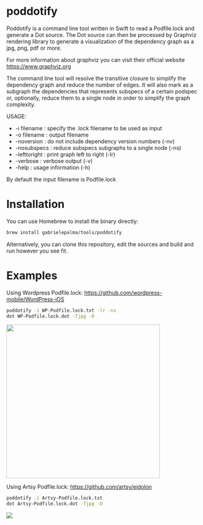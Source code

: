 # poddotify

Poddotify is a command line tool written in Swift to read a Podfile.lock and generate a Dot source. The Dot source can then be processed by Graphviz rendering library to generate a visualization of the dependency graph as a jpg, png, pdf or more.

For more information about graphviz you can visit their official website https://www.graphviz.org

The command line tool will resolve the transitive closure to simplify the dependency graph and reduce the number of edges. It will also mark as a subgraph the dependencies that represents subspecs of a certain podspec or, optionally, reduce them to a single node in order to simplify the graph complexity.

USAGE:
  - -i filename : specify the .lock filename to be used as input
  - -o filename : output filename
  - -noversion : do not include dependency version numbers (-nv)
  - -nosubspecs : reduce subspecs subgraphs to a single node (-ns)
  - -lefttoright : print graph left to right (-lr)
  - -verbose : verbose output (-v)
  - -help : usage information (-h)
 
By default the input filename is Podfile.lock

# Installation

You can use Homebrew to install the binary directly: 

```sh
brew install gabrielepalma/tools/poddotify
```

Alternatively, you can clone this repository, edit the sources and build and run however you see fit.

# Examples
  
Using Wordpress Podfile.lock:
https://github.com/wordpress-mobile/WordPress-iOS 
```sh
poddotify -i WP-Podfile.lock.txt -lr -ns 
dot WP-Podfile.lock.dot -Tjpg -O 
```
<img src="https://raw.githubusercontent.com/gabrielepalma/poddotify/master/WP-Podfile.lock.dot.jpg" height="400" />

Using Artsy Podfile.lock:
https://github.com/artsy/eidolon 
```sh
poddotify -i Artsy-Podfile.lock.txt
dot Artsy-Podfile.lock.dot -Tjpg -O 
```
<img src="https://raw.githubusercontent.com/gabrielepalma/poddotify/master/Artsy-Podfile.lock.dot.jpg" />
